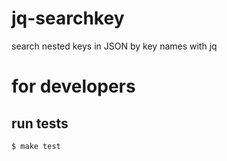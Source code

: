 # jq-searchkey
search nested keys in JSON by key names with jq

# for developers
## run tests

```bash
$ make test
```
